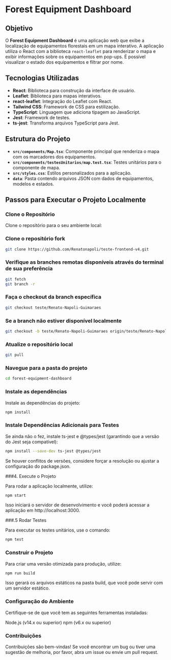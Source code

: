 # Forest Equipment Dashboard

## Objetivo

O **Forest Equipment Dashboard** é uma aplicação web que exibe a localização de equipamentos florestais em um mapa interativo. A aplicação utiliza o React com a biblioteca `react-leaflet` para renderizar o mapa e exibir informações sobre os equipamentos em pop-ups. É possível visualizar o estado dos equipamentos e filtrar por nome.

## Tecnologias Utilizadas

- **React**: Biblioteca para construção da interface de usuário.
- **Leaflet**: Biblioteca para mapas interativos.
- **react-leaflet**: Integração do Leaflet com React.
- **Tailwind CSS**: Framework de CSS para estilização.
- **TypeScript**: Linguagem que adiciona tipagem ao JavaScript.
- **Jest**: Framework de testes.
- **ts-jest**: Transforma arquivos TypeScript para Jest.

## Estrutura do Projeto

- **`src/components/Map.tsx`**: Componente principal que renderiza o mapa com os marcadores dos equipamentos.
- **`src/components/testesUnitarios/map.test.tsx`**: Testes unitários para o componente de mapa.
- **`src/styles.css`**: Estilos personalizados para a aplicação.
- **`data`**: Pasta contendo arquivos JSON com dados de equipamentos, modelos e estados.

## Passos para Executar o Projeto Localmente

### Clone o Repositório

Clone o repositório para o seu ambiente local:

### Clone o repositório fork

```bash
git clone https://github.com/Renatonapoli/teste-frontend-v4.git
```

### Verifique as branches remotas disponíveis através do terminal de sua preferência

```bash
git fetch
git branch -r
```

### Faça o checkout da branch específica

```bash
git checkout teste/Renato-Napoli-Guimaraes
```

### Se a branch não estiver disponível localmente

```bash
git checkout -b teste/Renato-Napoli-Guimaraes origin/teste/Renato-Napoli-Guimaraes
```
### Atualize o repositório local

```bash
git pull
```

### Navegue para a pasta do projeto

```bash
cd forest-equipment-dashboard
```

### Instale as dependências

Instale as dependências do projeto:

```bash
npm install
```

### Instale Dependências Adicionais para Testes

Se ainda não o fez, instale ts-jest e @types/jest (garantindo que a versão do Jest seja compatível):
```bash
npm install --save-dev ts-jest @types/jest
```
Se houver conflitos de versões, considere forçar a resolução ou ajustar a configuração do package.json.

###4. Execute o Projeto

Para rodar a aplicação localmente, utilize:
```bash
npm start
```
Isso iniciará o servidor de desenvolvimento e você poderá acessar a aplicação em http://localhost:3000.

###.5 Rodar Testes

Para executar os testes unitários, use o comando:
```bash
npm test
```
### Construir o Projeto

Para criar uma versão otimizada para produção, utilize:
```bash
npm run build
```
Isso gerará os arquivos estáticos na pasta build, que você pode servir com um servidor estático.

### Configuração do Ambiente

Certifique-se de que você tem as seguintes ferramentas instaladas:

Node.js (v14.x ou superior)
npm (v6.x ou superior)

### Contribuições

Contribuições são bem-vindas! Se você encontrar um bug ou tiver uma sugestão de melhoria, por favor, abra um issue ou envie um pull request.
